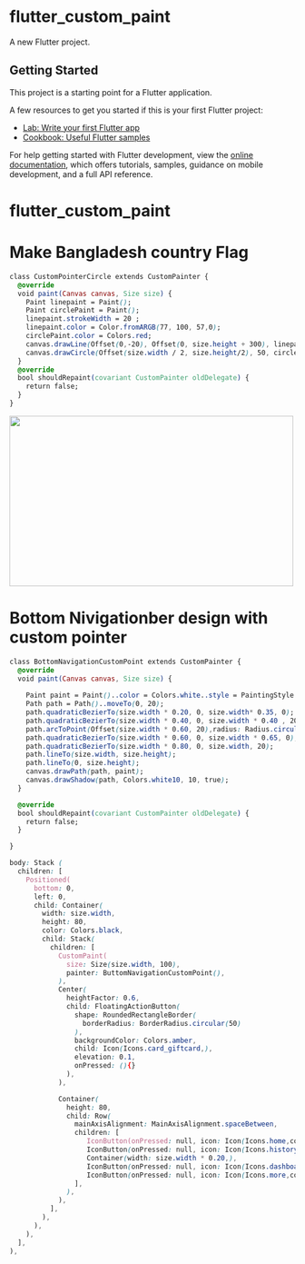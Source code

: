 # flutter_custom_paint

A new Flutter project.

## Getting Started

This project is a starting point for a Flutter application.

A few resources to get you started if this is your first Flutter project:

- [Lab: Write your first Flutter app](https://docs.flutter.dev/get-started/codelab)
- [Cookbook: Useful Flutter samples](https://docs.flutter.dev/cookbook)

For help getting started with Flutter development, view the
[online documentation](https://docs.flutter.dev/), which offers tutorials,
samples, guidance on mobile development, and a full API reference.
# flutter_custom_paint

# Make Bangladesh country Flag

```css
class CustomPointerCircle extends CustomPainter {
  @override
  void paint(Canvas canvas, Size size) {
    Paint linepaint = Paint();
    Paint circlePaint = Paint();
    linepaint.strokeWidth = 20 ;
    linepaint.color = Color.fromARGB(77, 100, 57,0);
    circlePaint.color = Colors.red;
    canvas.drawLine(Offset(0,-20), Offset(0, size.height + 300), linepaint);
    canvas.drawCircle(Offset(size.width / 2, size.height/2), 50, circlePaint);
  }
  @override
  bool shouldRepaint(covariant CustomPainter oldDelegate) {
    return false;
  }
}
```
<img src="https://github.com/rowjoy/flutter_custom_paint/assets/69602585/87579a64-277d-40c9-ac03-c5ccbabc43a4" width="500" height="300">

# Bottom Nivigationber design with custom pointer 

```css
class BottomNavigationCustomPoint extends CustomPainter {
  @override
  void paint(Canvas canvas, Size size) {
    
    Paint paint = Paint()..color = Colors.white..style = PaintingStyle.fill;
    Path path = Path()..moveTo(0, 20);
    path.quadraticBezierTo(size.width * 0.20, 0, size.width* 0.35, 0);
    path.quadraticBezierTo(size.width * 0.40, 0, size.width * 0.40 , 20);
    path.arcToPoint(Offset(size.width * 0.60, 20),radius: Radius.circular(10.0), clockwise: false);
    path.quadraticBezierTo(size.width * 0.60, 0, size.width * 0.65, 0);
    path.quadraticBezierTo(size.width * 0.80, 0, size.width, 20);
    path.lineTo(size.width, size.height);
    path.lineTo(0, size.height);
    canvas.drawPath(path, paint);
    canvas.drawShadow(path, Colors.white10, 10, true);
  }

  @override
  bool shouldRepaint(covariant CustomPainter oldDelegate) {
    return false;
  }

}

body: Stack (
  children: [
    Positioned(
      bottom: 0,
      left: 0,
      child: Container(
        width: size.width,
        height: 80,
        color: Colors.black,
        child: Stack(
          children: [
            CustomPaint(
              size: Size(size.width, 100),
              painter: ButtomNavigationCustomPoint(),
            ),
            Center(
              heightFactor: 0.6,
              child: FloatingActionButton(
                shape: RoundedRectangleBorder(
                  borderRadius: BorderRadius.circular(50)
                ),
                backgroundColor: Colors.amber,
                child: Icon(Icons.card_giftcard,),
                elevation: 0.1,
                onPressed: (){}
              ),
            ),

            Container(
              height: 80,
              child: Row(
                mainAxisAlignment: MainAxisAlignment.spaceBetween,
                children: [
                   IconButton(onPressed: null, icon: Icon(Icons.home,color: Colors.teal,)),
                   IconButton(onPressed: null, icon: Icon(Icons.history,color: Colors.black,)),
                   Container(width: size.width * 0.20,),
                   IconButton(onPressed: null, icon: Icon(Icons.dashboard,color: Colors.black,)),
                   IconButton(onPressed: null, icon: Icon(Icons.more,color: Colors.black,))
                ],
              ),
            ),
          ],
        ),
      ),
    ),
  ],
),

```

